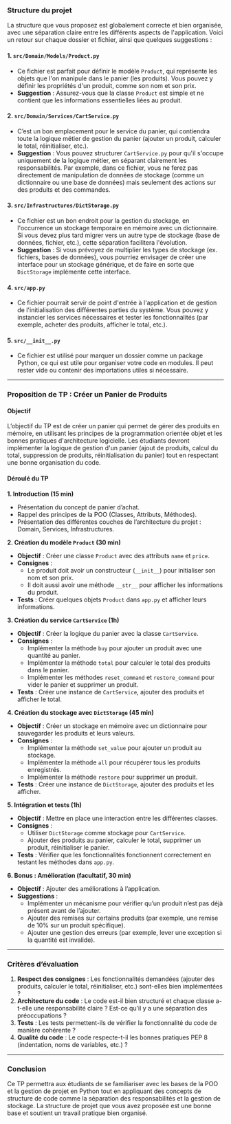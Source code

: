 ### Structure du projet

La structure que vous proposez est globalement correcte et bien organisée, avec une séparation claire entre les différents aspects de l'application. Voici un retour sur chaque dossier et fichier, ainsi que quelques suggestions :

#### 1. **`src/Domain/Models/Product.py`**
   - Ce fichier est parfait pour définir le modèle `Product`, qui représente les objets que l'on manipule dans le panier (les produits). Vous pouvez y définir les propriétés d'un produit, comme son nom et son prix.
   - **Suggestion** : Assurez-vous que la classe `Product` est simple et ne contient que les informations essentielles liées au produit.

#### 2. **`src/Domain/Services/CartService.py`**
   - C’est un bon emplacement pour le service du panier, qui contiendra toute la logique métier de gestion du panier (ajouter un produit, calculer le total, réinitialiser, etc.).
   - **Suggestion** : Vous pouvez structurer `CartService.py` pour qu'il s'occupe uniquement de la logique métier, en séparant clairement les responsabilités. Par exemple, dans ce fichier, vous ne ferez pas directement de manipulation de données de stockage (comme un dictionnaire ou une base de données) mais seulement des actions sur des produits et des commandes.

#### 3. **`src/Infrastructures/DictStorage.py`**
   - Ce fichier est un bon endroit pour la gestion du stockage, en l'occurrence un stockage temporaire en mémoire avec un dictionnaire. Si vous devez plus tard migrer vers un autre type de stockage (base de données, fichier, etc.), cette séparation facilitera l'évolution.
   - **Suggestion** : Si vous prévoyez de multiplier les types de stockage (ex. fichiers, bases de données), vous pourriez envisager de créer une interface pour un stockage générique, et de faire en sorte que `DictStorage` implémente cette interface.

#### 4. **`src/app.py`**
   - Ce fichier pourrait servir de point d'entrée à l'application et de gestion de l'initialisation des différentes parties du système. Vous pouvez y instancier les services nécessaires et tester les fonctionnalités (par exemple, acheter des produits, afficher le total, etc.).

#### 5. **`src/__init__.py`**
   - Ce fichier est utilisé pour marquer un dossier comme un package Python, ce qui est utile pour organiser votre code en modules. Il peut rester vide ou contenir des importations utiles si nécessaire.

---

### Proposition de TP : Créer un Panier de Produits

#### Objectif
L’objectif du TP est de créer un panier qui permet de gérer des produits en mémoire, en utilisant les principes de la programmation orientée objet et les bonnes pratiques d'architecture logicielle. Les étudiants devront implémenter la logique de gestion d'un panier (ajout de produits, calcul du total, suppression de produits, réinitialisation du panier) tout en respectant une bonne organisation du code.

#### Déroulé du TP

**1. Introduction (15 min)**  
   - Présentation du concept de panier d’achat.
   - Rappel des principes de la POO (Classes, Attributs, Méthodes).
   - Présentation des différentes couches de l’architecture du projet : Domain, Services, Infrastructures.

**2. Création du modèle `Product` (30 min)**  
   - **Objectif** : Créer une classe `Product` avec des attributs `name` et `price`.
   - **Consignes** :
     - Le produit doit avoir un constructeur (`__init__`) pour initialiser son nom et son prix.
     - Il doit aussi avoir une méthode `__str__` pour afficher les informations du produit.
   - **Tests** : Créer quelques objets `Product` dans `app.py` et afficher leurs informations.

**3. Création du service `CartService` (1h)**  
   - **Objectif** : Créer la logique du panier avec la classe `CartService`.
   - **Consignes** :
     - Implémenter la méthode `buy` pour ajouter un produit avec une quantité au panier.
     - Implémenter la méthode `total` pour calculer le total des produits dans le panier.
     - Implémenter les méthodes `reset_command` et `restore_command` pour vider le panier et supprimer un produit.
   - **Tests** : Créer une instance de `CartService`, ajouter des produits et afficher le total.

**4. Création du stockage avec `DictStorage` (45 min)**  
   - **Objectif** : Créer un stockage en mémoire avec un dictionnaire pour sauvegarder les produits et leurs valeurs.
   - **Consignes** :
     - Implémenter la méthode `set_value` pour ajouter un produit au stockage.
     - Implémenter la méthode `all` pour récupérer tous les produits enregistrés.
     - Implémenter la méthode `restore` pour supprimer un produit.
   - **Tests** : Créer une instance de `DictStorage`, ajouter des produits et les afficher.

**5. Intégration et tests (1h)**  
   - **Objectif** : Mettre en place une interaction entre les différentes classes.
   - **Consignes** :
     - Utiliser `DictStorage` comme stockage pour `CartService`.
     - Ajouter des produits au panier, calculer le total, supprimer un produit, réinitialiser le panier.
   - **Tests** : Vérifier que les fonctionnalités fonctionnent correctement en testant les méthodes dans `app.py`.

**6. Bonus : Amélioration (facultatif, 30 min)**  
   - **Objectif** : Ajouter des améliorations à l’application.
   - **Suggestions** :
     - Implémenter un mécanisme pour vérifier qu’un produit n’est pas déjà présent avant de l’ajouter.
     - Ajouter des remises sur certains produits (par exemple, une remise de 10% sur un produit spécifique).
     - Ajouter une gestion des erreurs (par exemple, lever une exception si la quantité est invalide).

---

### Critères d’évaluation
1. **Respect des consignes** : Les fonctionnalités demandées (ajouter des produits, calculer le total, réinitialiser, etc.) sont-elles bien implémentées ?
2. **Architecture du code** : Le code est-il bien structuré et chaque classe a-t-elle une responsabilité claire ? Est-ce qu’il y a une séparation des préoccupations ?
3. **Tests** : Les tests permettent-ils de vérifier la fonctionnalité du code de manière cohérente ?
4. **Qualité du code** : Le code respecte-t-il les bonnes pratiques PEP 8 (indentation, noms de variables, etc.) ?

---

### Conclusion

Ce TP permettra aux étudiants de se familiariser avec les bases de la POO et la gestion de projet en Python tout en appliquant des concepts de structure de code comme la séparation des responsabilités et la gestion de stockage. La structure de projet que vous avez proposée est une bonne base et soutient un travail pratique bien organisé.